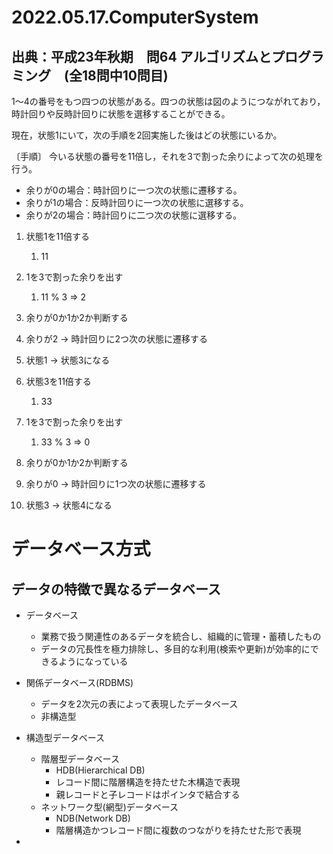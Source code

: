 # 2022.05.17.ComputerSystem
## 出典：平成23年秋期　問64 アルゴリズムとプログラミング　(全18問中10問目)
1～4の番号をもつ四つの状態がある。四つの状態は図のようにつながれており，時計回りや反時計回りに状態を選移することができる。

現在，状態1にいて，次の手順を2回実施した後はどの状態にいるか。

〔手順〕
今いる状態の番号を11倍し，それを3で割った余りによって次の処理を行う。
- 余りが0の場合：時計回りに一つ次の状態に遷移する。
- 余りが1の場合：反時計回りに一つ次の状態に選移する。
- 余りが2の場合：時計回りに二つ次の状態に選移する。

1. 状態1を11倍する
   1. 11
2. 1を3で割った余りを出す
   1. 11 % 3 => 2
3. 余りが0か1か2か判断する
  1. 余りが2 -> 時計回りに2つ次の状態に遷移する
  2. 状態1 -> 状態3になる

1. 状態3を11倍する
   1. 33
2. 1を3で割った余りを出す
   1. 33 % 3 => 0
3. 余りが0か1か2か判断する
  1. 余りが0 -> 時計回りに1つ次の状態に遷移する
  2. 状態3 -> 状態4になる

# データベース方式
## データの特徴で異なるデータベース
- データベース
  - 業務で扱う関連性のあるデータを統合し、組織的に管理・蓄積したもの
  - データの冗長性を極力排除し、多目的な利用(検索や更新)が効率的にできるようになっている

- 関係データベース(RDBMS)
  - データを2次元の表によって表現したデータベース
  - 非構造型

- 構造型データベース
  - 階層型データベース
    - HDB(Hierarchical DB)
    - レコード間に階層構造を持たせた木構造で表現
    - 親レコードと子レコードはポインタで結合する
  - ネットワーク型(網型)データベース
    - NDB(Network DB)
    - 階層構造かつレコード間に複数のつながりを持たせた形で表現

-
